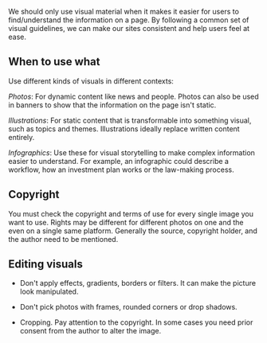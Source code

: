 We should only use visual material when it makes it easier for users to find/understand the information on a page. By following a common set of visual guidelines, we can make our sites consistent and help users feel at ease.

## When to use what

Use different kinds of visuals in different contexts:

_Photos_: For dynamic content like news and people. Photos can also be used in banners to show that the information on the page isn't static.

_Illustrations_: For static content that is transformable into something visual, such as topics and themes. Illustrations ideally replace written content entirely.

_Infographics_: Use these for visual storytelling to make complex information easier to understand. For example, an infographic could describe a workflow, how an investment plan works or the law-making process.

## Copyright

You must check the copyright and terms of use for every single image you want to use. Rights may be different for different photos on one and the even on a single same platform. Generally the source, copyright holder, and the author need to be mentioned.

## Editing visuals

- Don't apply effects, gradients, borders or filters. It can make the picture look manipulated.

- Don't pick photos with frames, rounded corners or drop shadows.

- Cropping. Pay attention to the copyright. In some cases you need prior consent from the author to alter the image.
